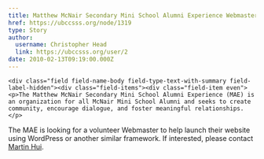 ```yaml
---
title: Matthew McNair Secondary Mini School Alumni Experience Webmaster Position 
href: https://ubccsss.org/node/1319
type: Story
author:
  username: Christopher Head
  link: https://ubccsss.org/user/2
date: 2010-02-13T09:19:00.000Z
---
```



    <div class="field field-name-body field-type-text-with-summary field-label-hidden"><div class="field-items"><div class="field-item even"><p>The Matthew McNair Secondary Mini School Alumni Experience (MAE) is an organization for all McNair Mini School Alumni and seeks to create community, encourage dialogue, and foster meaningful relationships.</p>
<p>The MAE is looking for a volunteer Webmaster to help launch their website using WordPress or another similar framework. If interested, please contact <a href="/cdn-cgi/l/email-protection#422f2330362b2c022f2b2c2b31212a2d2d2e232e372f2c2b6c2123">Martin Hui</a>.</p>
</div></div></div>    <footer>
          </footer>
    